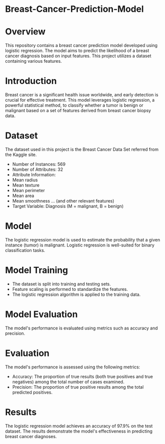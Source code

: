 # Breast-Cancer-Prediction-Model

# Overview
This repository contains a breast cancer prediction model developed using logistic regression. The model aims to predict the likelihood of a breast cancer diagnosis based on input features. This project utilizes a dataset containing various features.

# Introduction
Breast cancer is a significant health issue worldwide, and early detection is crucial for effective treatment. This model leverages logistic regression, a powerful statistical method, to classify whether a tumor is benign or malignant based on a set of features derived from breast cancer biopsy data.

# Dataset
The dataset used in this project is the Breast Cancer Data Set referred from the Kaggle site.

- Number of Instances: 569
- Number of Attributes: 32 
- Attribute Information:
- Mean radius
- Mean texture
- Mean perimeter
- Mean area
- Mean smoothness
... (and other relevant features)
- Target Variable: Diagnosis (M = malignant, B = benign)

# Model
The logistic regression model is used to estimate the probability that a given instance (tumor) is malignant. Logistic regression is well-suited for binary classification tasks.

# Model Training
- The dataset is split into training and testing sets.
- Feature scaling is performed to standardize the features.
- The logistic regression algorithm is applied to the training data.

# Model Evaluation
The model's performance is evaluated using metrics such as accuracy and precision.

# Evaluation
The model's performance is assessed using the following metrics:

- Accuracy: The proportion of true results (both true positives and true negatives) among the total number of cases examined.
- Precision: The proportion of true positive results among the total predicted positives.

# Results
The logistic regression model achieves an accuracy of 97.9% on the test dataset. The results demonstrate the model's effectiveness in predicting breast cancer diagnoses.
